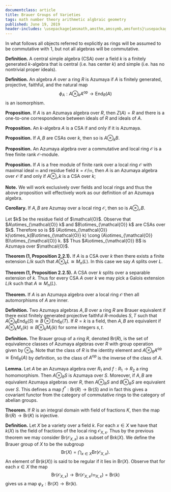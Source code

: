 ```yaml
---
documentclass: article
title: Brauer Groups of Varieties
tags: math number theory arithmetic algbraic geometry
published: June 19, 2019
header-includes: \usepackage{amsmath,amsthm,amssymb,amsfonts}\usepackage[all]{xy}
---
```


In what follows all objects referred to explicitly as rings will be assumed to be
commutative with $1$, but not all algebras will be commutative.

**Definition.** A central simple algebra (CSA) over a field $k$ is a finitely generated
$k$-algebra that is central (i.e. has center $k$) and simple (i.e. has no
nontrivial proper ideals).

**Definition.** An algebra $A$ over a ring $R$ is Azumaya if $A$ is
finitely generated, projective, faithful, and the natural map
$$
    \phi_A:A\otimes_k A^{\text{op}}\to\text{End}_R(A)
$$
is an isomorphism.

**Proposition.** If $A$ is an Azumaya algebra over $R$, then $Z(A)=R$ and
there is a one-to-one correspondence between ideals of $R$ and ideals of $A$.

**Proposition.** An $k$-algebra $A$ is a CSA if and only if it is Azumaya.

**Proposition.** If $A,B$ are CSAs over $k$, then so is $A\otimes_k B$.

**Proposition.** An Azumaya algebra over a commutative and local ring
$\mathcal{O}$ is a free finite rank $\mathcal{O}$-module.

**Proposition.** If $A$ is a free module of finite rank over a local ring
$\mathcal{O}$ with maximal ideal $\mathfrak{m}$ and residue field
$k=\mathcal{O}/\mathfrak{m}$, then $A$ is an Azumaya algebra over
$\mathcal{O}$ if and only if $A\otimes_{\mathcal{O}} k$ is a CSA over $k$;

**Note.** We will work exclusively over fields and local rings and thus the
above proposition will effectively work as our definition of an
Azumaya algebra.

**Corollary.** If $A,B$ are Azumay over a local ring $\mathcal{O}$,
then so is $A\otimes_{\mathcal{O}} B$.

<div class="proof">
Let $k$ be the residue field of $\mathcal{O}$.
Observe that $A\otimes_{\mathcal{O}} k$ and $B\otimes_{\mathcal{O}} k$ are CSAs
over $k$. Therefore so is
$$
    (A\otimes_{\mathcal{O}} k)\otimes_k(B\otimes_{\mathcal{O}} k)
    \cong (A\otimes_{\mathcal{O}} B)\otimes_{\mathcal{O}} k.
$$
Thus $A\otimes_{\mathcal{O}} B$ is Azumaya over $\mathcal{O}$.
</div>

**Theorem (1, Proposition 2.2.1).**
If $A$ is a CSA over $k$ then there exists a finite extension
$L/k$ such that $A\otimes_k L\cong M_n(L)$. In this case we say $A$ splits over
$L$.

**Theorem (1, Proposition 2.2.5).**
A CSA over $k$ splits over a separable extension of $k$. Thus
for every CSA $A$ over $k$ we may pick a Galois extension $L/k$ such that
$A\cong M_n(L)$.

**Theorem.** If $A$ is an Azumaya algebra over a local ring $\mathcal{O}$
then all automorphisms of $A$ are inner.

**Definition.** Two Azumaya algebras $A,B$ over a ring $R$ are Brauer equivalent if
there exist finitely generated projective faithful $R$-modules $S,T$ such that
$A\otimes_{R}\text{End}_R(S)\cong B\otimes \text{End}_R(T)$. If $R=k$ is a
field, then $A,B$ are equivalent if $A\otimes_{k} M_s(k)\cong B\otimes_{k}
M_t(k)$ for some integers $s,t$.

**Definition.** The Brauer group of a ring $R$, denoted $\text{Br}(R)$, is the
set of equivalence classes of Azumaya algebras over $R$ with group operation
given by $\otimes_R$. Note that the class of $R$ is the identity element
and $A\otimes_{R}A^{\text{op}}\cong\text{End}_R(A)$ by definition, so the class
of $A^{\text{op}}$ is the inverse of the class of $A$.

**Lemma.** Let $A$ be an Azumaya algebra over $R_1$ and $f:R_1\to R_2$ a ring
homomorphism. Then $A\otimes_{R} S$ is Azumaya over $S$. Moreover, if $A,B$ are
equivalent Azumaya algebras over $R$, then $A\otimes_R S$ and $B\otimes_R S$
are equivalent over $S$. This defines a map $f^*:\text{Br}(R)\to\text{Br}(S)$
and in fact this gives a covariant functor from the category of commutative
rings to the category of abelian groups.

**Theorem.** If $R$ is an integral domain with field of fractions $K$, then the
map $\text{Br}(R)\to\text{Br}(K)$ is injective.

**Definition.** Let $X$ be a variety over a field $k$. For each $x\in X$ we
have that $k(X)$ is the field of fractions of the local ring
$\mathcal{O}_{X,x}$. Thus by the previous theorem
we may consider $\text{Br}(\mathcal{O}_{X,x})$ as a
subset of $\text{Br}k(X)$. We define the Brauer group of $X$ to be the subgroup
$$
    \text{Br}(X)=\bigcap_{x\in X}\text{Br}(\mathcal{O}_{X,x}).
$$
An element of $\text{Br}(k(X))$ is said to be regular if it lies in
$\text{Br}(X)$. Observe that for each $x\in X$ the map
$$
    \text{Br}(\mathcal{O}_{X,x})\to
    \text{Br}(\mathcal{O}_{X,x}/\mathfrak{m}_{X,x})=\text{Br}(k)
$$
gives us a map $\varphi_x:\text{Br}(X)\to\text{Br}(k)$.
